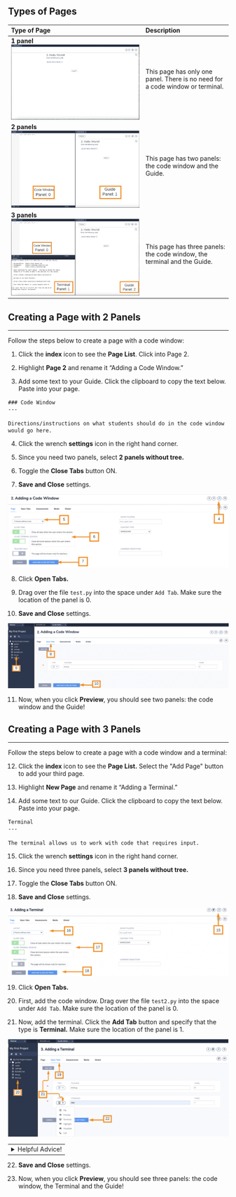 ## Types of Pages

| Type of Page | Description |
| :------ | :----------- | 
|**1 panel** ![One panel_Guide](.guides/img/onepanel.png)| This page has only one panel. There is no need for a code window or terminal. |
|**2 panels** ![Two panels_Code Window/Guide](.guides/img/twopanel.png) | This page has two panels: the code window and the Guide. |
|**3 panels** ![Three panels_Code Window/Guide/Terminal](.guides/img/threepanel.png) | This page has three panels: the code window, the terminal and the Guide.|

## Creating a Page with 2 Panels
---
Follow the steps below to create a page with a code window:

1. Click the **index** icon to see the **Page List**. Click into Page 2. 

2. Highlight **Page 2** and rename it “Adding a Code Window.”

3. Add some text to your Guide. Click the clipboard to copy the text below. Paste into your page.

```
### Code Window
---

Directions/instructions on what students should do in the code window would go here.

```
4. Click the wrench **settings** icon in the right hand corner. 

5. Since you need two panels, select **2 panels without tree.**

6. Toggle the **Close Tabs** button ON. 

7. **Save and Close** settings.

![Add panels for a code window](.guides/img/addcodewind1.png)

8. Click **Open Tabs.**
 
9. Drag over the file `test.py` into the space under `Add Tab`. Make sure the location of the panel is 0. 

10. **Save and Close** settings.

![Add code window file in open tabs](.guides/img/addcodewind2.png)

11. Now, when you click **Preview**, you should see two panels: the code window and the Guide! 

## Creating a Page with 3 Panels
---

Follow the steps below to create a page with a code window and a terminal:

12. Click the **index** icon to see the **Page List.** Select the "Add Page" button to add your third page.

13. Highlight **New Page** and rename it “Adding a Terminal.”

14. Add some text to our Guide. Click the clipboard to copy the text below. Paste into your page.

```
Terminal 
---

The terminal allows us to work with code that requires input. 
```

15. Click the wrench **settings** icon in the right hand corner. 

16. Since you need three panels, select **3 panels without tree.**

17. Toggle the **Close Tabs** button ON. 

18. **Save and Close** settings.

![Add panels for a terminal](.guides/img/addterminal1.png)

19. Click **Open Tabs.**

20. First, add the code window. Drag over the file `test2.py` into the space under `Add Tab`. Make sure the location of the panel is 0. 

21. Now, add the terminal. Click the **Add Tab** button and specify that the type is **Terminal.** Make sure the location of the panel is 1. 

![Add terminal file in open tabs](.guides/img/addterm2.png)

<table><tbody ><tr><td><details><summary>
Helpful Advice!
</summary><hr>

Type `clear` into the Terminal's file name to get a much cleaner Terminal!</details></td></tr></tbody>
</table>
	
22. **Save and Close** settings.

23. Now, when you click **Preview**, you should see three panels: the code window, the Terminal and the Guide! 
